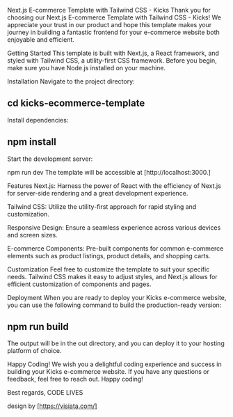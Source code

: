 Next.js E-commerce Template with Tailwind CSS - Kicks
Thank you for choosing our Next.js E-commerce Template with Tailwind CSS - Kicks! We appreciate your trust in our product and hope this template makes your journey in building a fantastic frontend for your e-commerce website both enjoyable and efficient.

Getting Started
This template is built with Next.js, a React framework, and styled with Tailwind CSS, a utility-first CSS framework. Before you begin, make sure you have Node.js installed on your machine.

Installation
Navigate to the project directory:

## cd kicks-ecommerce-template

Install dependencies:

## npm install

Start the development server:

npm run dev
The template will be accessible at [http://localhost:3000.]

Features
Next.js: Harness the power of React with the efficiency of Next.js for server-side rendering and a great development experience.

Tailwind CSS: Utilize the utility-first approach for rapid styling and customization.

Responsive Design: Ensure a seamless experience across various devices and screen sizes.

E-commerce Components: Pre-built components for common e-commerce elements such as product listings, product details, and shopping carts.

Customization
Feel free to customize the template to suit your specific needs. Tailwind CSS makes it easy to adjust styles, and Next.js allows for efficient customization of components and pages.

Deployment
When you are ready to deploy your Kicks e-commerce website, you can use the following command to build the production-ready version:

## npm run build

The output will be in the out directory, and you can deploy it to your hosting platform of choice.

Happy Coding!
We wish you a delightful coding experience and success in building your Kicks e-commerce website. If you have any questions or feedback, feel free to reach out. Happy coding!

Best regards,
CODE LIVES

design by [https://visiata.com/]
